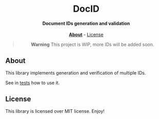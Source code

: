 <div align=center>

# DocID

#### Document IDs generation and validation

**[About](#about)** - [License](#license)

> **Warning**
> This project is WIP, more IDs will be added soon.

</div>


## About

This library implements generation and verification of multiple IDs.

See in [tests](tests) how to use it.

## License

This library is licensed over MIT license. Enjoy!
